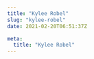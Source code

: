 ```yaml
---
title: "Kylee Robel"
slug: "kylee-robel"
date: 2021-02-20T06:51:37Z

meta:
  title: "Kylee Robel"
---
```


